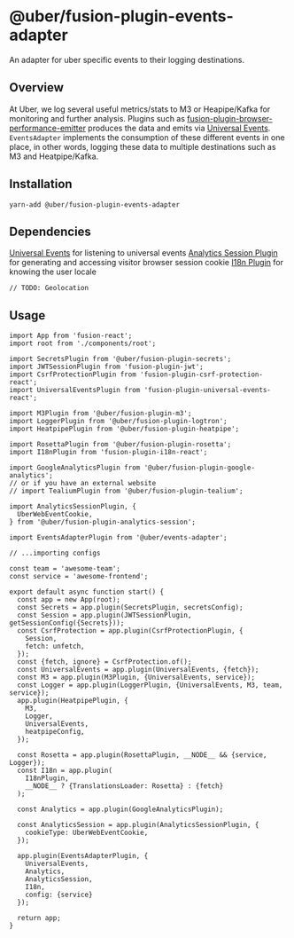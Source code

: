 # @uber/fusion-plugin-events-adapter

An adapter for uber specific events to their logging destinations.

## Overview

At Uber, we log several useful metrics/stats to M3 or Heapipe/Kafka for monitoring and further analysis.
Plugins such as [fusion-plugin-browser-performance-emitter](https://github.com/fusionjs/fusion-plugin-browser-performance-emitter) produces the data and emits via [Universal Events](https://github.com/fusionjs/fusion-plugin-universal-events).
`EventsAdapter` implements the consumption of these different events in one place, in other words, logging these data to multiple destinations such as M3 and Heatpipe/Kafka.


## Installation

```
yarn-add @uber/fusion-plugin-events-adapter
```

## Dependencies
[Universal Events](https://github.com/fusionjs/fusion-plugin-universal-events) for listening to universal events
[Analytics Session Plugin](https://code.uberinternal.com/diffusion/WEFUSYW/) for generating and accessing visitor browser session cookie
[I18n Plugin](https://github.com/fusionjs/fusion-plugin-i18n) for knowing the user locale

`// TODO: Geolocation`

## Usage
```js// main.js
import App from 'fusion-react';
import root from './components/root';

import SecretsPlugin from '@uber/fusion-plugin-secrets';
import JWTSessionPlugin from 'fusion-plugin-jwt';
import CsrfProtectionPlugin from 'fusion-plugin-csrf-protection-react';
import UniversalEventsPlugin from 'fusion-plugin-universal-events-react';

import M3Plugin from '@uber/fusion-plugin-m3';
import LoggerPlugin from '@uber/fusion-plugin-logtron';
import HeatpipePlugin from '@uber/fusion-plugin-heatpipe';

import RosettaPlugin from '@uber/fusion-plugin-rosetta';
import I18nPlugin from 'fusion-plugin-i18n-react';

import GoogleAnalyticsPlugin from '@uber/fusion-plugin-google-analytics';
// or if you have an external website
// import TealiumPlugin from '@uber/fusion-plugin-tealium';

import AnalyticsSessionPlugin, {
  UberWebEventCookie,
} from '@uber/fusion-plugin-analytics-session';

import EventsAdapterPlugin from '@uber/events-adapter';

// ...importing configs

const team = 'awesome-team';
const service = 'awesome-frontend';

export default async function start() {
  const app = new App(root);
  const Secrets = app.plugin(SecretsPlugin, secretsConfig);
  const Session = app.plugin(JWTSessionPlugin, getSessionConfig({Secrets}));
  const CsrfProtection = app.plugin(CsrfProtectionPlugin, {
    Session,
    fetch: unfetch,
  });
  const {fetch, ignore} = CsrfProtection.of();
  const UniversalEvents = app.plugin(UniversalEvents, {fetch});
  const M3 = app.plugin(M3Plugin, {UniversalEvents, service});
  const Logger = app.plugin(LoggerPlugin, {UniversalEvents, M3, team, service});
  app.plugin(HeatpipePlugin, {
    M3,
    Logger,
    UniversalEvents,
    heatpipeConfig,
  });
  
  const Rosetta = app.plugin(RosettaPlugin, __NODE__ && {service, Logger});
  const I18n = app.plugin(
    I18nPlugin,
    __NODE__ ? {TranslationsLoader: Rosetta} : {fetch}
  );
  
  const Analytics = app.plugin(GoogleAnalyticsPlugin);

  const AnalyticsSession = app.plugin(AnalyticsSessionPlugin, {
    cookieType: UberWebEventCookie,
  });

  app.plugin(EventsAdapterPlugin, {
    UniversalEvents,
    Analytics,
    AnalyticsSession,
    I18n,
    config: {service}
  });
  
  return app;
}
```

